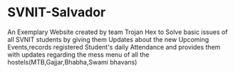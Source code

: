 # SVNIT-Salvador
An Exemplary Website created by team Trojan Hex to Solve basic issues of all SVNIT students by giving them Updates about the new Upcoming Events,records registered Student's daily Attendance and provides them with updates regarding the mess menu of all the hostels(MTB,Gajjar,Bhabha,Swami bhavans)
